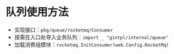 # 队列使用方法

- 实现接口：`pkg/queue/rocketmq/Consumer`
- 按需在入口处导入业务队列：`import _ "gintpl/internal/queue"`
- 加载消费组模块：`rocketmq.InitConsumer(web.Config.RocketMq)`
